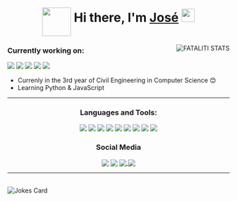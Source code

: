 
<div align="center">
   <h1>
      <img align="middle" src="https://user-images.githubusercontent.com/49794011/111344331-0c36dc80-865b-11eb-8592-85abecac5393.png" width=65 height=65 />
      Hi there, I'm <a href="https://github.com/GODfataliti">José</a> <img src="https://media.giphy.com/media/hvRJCLFzcasrR4ia7z/giphy.gif" width="30px"> </h1>
</div>

<!--[![Fataliti's GitHub stats](https://github-readme-stats.vercel.app/api?username=GODfataliti&count_private=true&show_icons=true&theme=radical)](https://github.com/GODfataliti/github-readme-stats)
<p align="left"> 
</p>
-->



<a href="#Fataliti-title">
   <img src="https://github-readme-stats.vercel.app/api?username=GODfataliti&count_private=true&show_icons=true&theme=radical" alt="FATALITI STATS" align="right" />
</a>

### Currently working on:
<a src="https://github.com/"><img src="https://img.icons8.com/nolan/64/github.png"/></a>
<a src="https://www.javascript.com/"><img src="https://img.icons8.com/nolan/64/javascript.png"/></a>
<a src="https://www.w3schools.com/css/"><img src="https://img.icons8.com/nolan/64/css-filetype.png"/></a>
<a src="https://www.w3schools.com/html/"><img src="https://img.icons8.com/nolan/64/html-5.png"/></a>
<a src="https://www.python.org/"> <img src="https://img.icons8.com/nolan/64/python.png"/> </a>

- Currenly in the 3rd year of Civil Engineering in Computer Science 😊
- Learning Python & JavaScript
----
<div align="center">
   <h3 align="center"> Languages and Tools: </h3>
   <a align="center"><img src="https://img.icons8.com/nolan/64/java-coffee-cup-logo.png"/></a>
   <a align="center"><img src="https://img.icons8.com/nolan/64/github.png"/></a>
   <a align="middle"><img src="https://img.icons8.com/nolan/64/copyright.png"/></a>
   <a align="middle"><img src="https://img.icons8.com/nolan/64/javascript.png"/></a>
   <a align="middle"><img src="https://img.icons8.com/nolan/64/css-filetype.png"/></a>
   <a align="middle"><img src="https://img.icons8.com/nolan/64/html-5.png"/></a>
   <a align="middle"><img src="https://img.icons8.com/nolan/64/python.png"/></a>
   <a align="middle"><img src="https://img.icons8.com/nolan/64/mysql.png"/></a>
   <a align="middle"><img src="https://img.icons8.com/nolan/64/sublime-text-new-logo.png"/> </a>
</div>

<div align="center">
   <h3 align="center">Social Media</h3>
   <a href="https://twitch.tv/fataliti" target="_blank"><img align="center" src="https://img.icons8.com/nolan/64/twitch.png"/></a>
   <a href="https://www.instagram.com/fataliti_joze/" target="_blank"><img align="center" src="https://img.icons8.com/nolan/64/instagram-new.png"/></a>
   <a href="https://www.linkedin.com/in/fatalitigonzalezjose/" target="_blank"><img align="center" src="https://img.icons8.com/nolan/64/linkedin.png"/> </a>
   <a href="https://steamcommunity.com/id/thepr0fataliti" target="_blank"><img align="center" src="https://img.icons8.com/nolan/64/steam--v2.png"/> </a>
</div>

----
<br/>
<img align="center" src="https://readme-jokes.vercel.app/api" alt="Jokes Card" />


